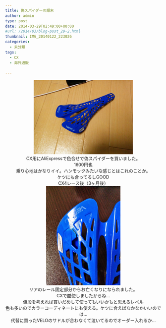 ```yaml
---
title: 偽スパイダーの顛末
author: admin
type: post
date: 2014-03-29T02:49:00+00:00
#url: /2014/03/blog-post_29-2.html
thumbnail: IMG_20140122_223026
categories:
  - 未分類
tags:
  - CX
  - 海外通販

---
```

<div class="separator" style="clear: both; text-align: center;">
  <a href="IMG_20140122_223026.jpg" imageanchor="1" style="margin-left: 1em; margin-right: 1em;"><img border="0" src="IMG_20140122_223026.jpg" height="240" width="320" /></a>
</div>

<div class="separator" style="clear: both; text-align: center;">
</div>

<div class="separator" style="clear: both; text-align: center;">
  CX用にAliExpressで色合せで偽スパイダーを買いました。
</div>

<div class="separator" style="clear: both; text-align: center;">
  1600円也
</div>

<div class="separator" style="clear: both; text-align: center;">
</div>

<div class="separator" style="clear: both; text-align: center;">
</div>

<div class="separator" style="clear: both; text-align: center;">
  乗り心地はかなりイイ。ハンモックみたいな感じとはこれのことか。
</div>

<div class="separator" style="clear: both; text-align: center;">
  ケツにも合ってるしGOOD
</div>

<div class="separator" style="clear: both; text-align: center;">
</div>

<div class="separator" style="clear: both; text-align: center;">
</div>

<div class="separator" style="clear: both; text-align: center;">
</div>

<div class="separator" style="clear: both; text-align: center;">
</div>

<div class="separator" style="clear: both; text-align: center;">
</div>

<div class="separator" style="clear: both; text-align: center;">
</div>

<div class="separator" style="clear: both; text-align: center;">
</div>

<div class="separator" style="clear: both; text-align: center;">
</div>

<div class="separator" style="clear: both; text-align: center;">
</div>

<div class="separator" style="clear: both; text-align: center;">
</div>

<div class="separator" style="clear: both; text-align: center;">
</div>

<div class="separator" style="clear: both; text-align: center;">
</div>

<div class="separator" style="clear: both; text-align: center;">
</div>

<div class="separator" style="clear: both; text-align: center;">
</div>

<div class="separator" style="clear: both; text-align: center;">
</div>

<div class="separator" style="clear: both; text-align: center;">
  CX4レース後（3ヶ月後）
</div>

<div class="separator" style="clear: both; text-align: center;">
</div>



<div class="separator" style="clear: both; text-align: center;">
  <a href="IMG_20140304_213133.jpg" imageanchor="1" style="margin-left: 1em; margin-right: 1em;"><img border="0" src="IMG_20140304_213133.jpg" height="320" width="240" /></a>
</div>



<div style="text-align: center;">
  リアのレール固定部分からお亡くなりになられました。
</div>

<div style="text-align: center;">
  CXで酷使しましたからね…
</div>

<div style="text-align: center;">
</div>

<div style="text-align: center;">
  値段を考えれば買いだめして使ってもいいかもと思えるレベル
</div>

<div style="text-align: center;">
  色も多いのでカラーコーディネートにも使える。ケツに合えばなかなかいいのでは…
</div>

<div style="text-align: center;">
</div>

<div style="text-align: center;">
</div>

<div style="text-align: center;">
</div>

<div style="text-align: center;">
</div>

<div style="text-align: center;">
</div>

<div style="text-align: center;">
</div>

<div style="text-align: center;">
</div>

<div style="text-align: center;">
  代替に買ったVELOのサドルが合わなくて泣いてるのでオーダー入れるか…
</div>
